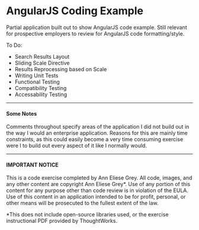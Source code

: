 # AngularJS Coding Example

Partial application built out to show AngularJS code example. Still relevant for prospective employers to review for AngularJS code formatting/style.
  

  
To Do:  
 -  Search Results Layout
 -  Sliding Scale Directive
 -  Results Reprocessing based on Scale
 -  Writing Unit Tests
 -  Functional Testing
 -  Compatibility Testing
 -  Accessability Testing

---  


#### Some Notes
Comments throughout specify areas of the application I did not build out in the way I would an enterprise application. Reasons for this are mainly time constraints, as this could easily become a very time consuming exercise were I to build out every aspect of it like I normally would. 

  
---  

#### IMPORTANT NOTICE
This is a code exercise completed by Ann Eliese Grey. All code, images, and any other content are copyright Ann Eliese Grey*. Use of any portion of this content for any purpose other than code review is in violation of the EULA. Use of this content in an application intended to be for profit, personal, or other means will be prosecuted to the fullest extent of the law.  
  
*This does not include open-source libraries used, or the exercise instructional PDF provided by ThoughtWorks.

